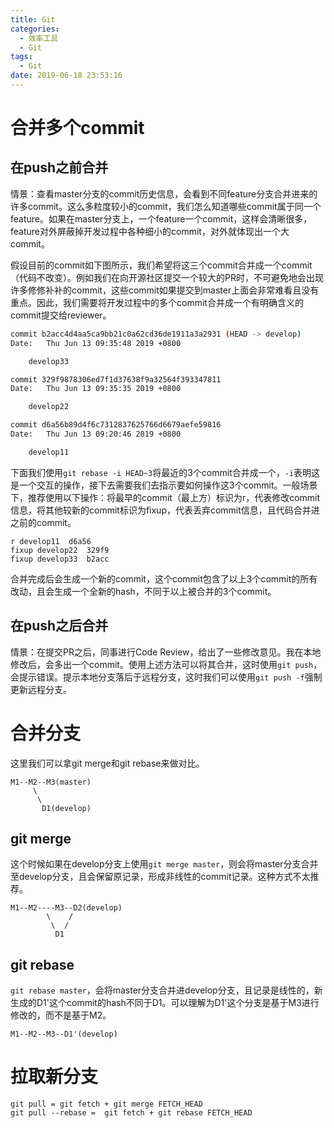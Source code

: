 ```yaml
---
title: Git
categories:
  - 效率工具
  - Git
tags:
  - Git
date: 2019-06-18 23:53:16
---
```


# 合并多个commit

 <!-- more --> 

## 在push之前合并

情景：查看master分支的commit历史信息，会看到不同feature分支合并进来的许多commit。这么多粒度较小的commit，我们怎么知道哪些commit属于同一个feature。如果在master分支上，一个feature一个commit，这样会清晰很多，feature对外屏蔽掉开发过程中各种细小的commit，对外就体现出一个大commit。

假设目前的commit如下图所示，我们希望将这三个commit合并成一个commit（代码不改变）。例如我们在向开源社区提交一个较大的PR时，不可避免地会出现许多修修补补的commit，这些commit如果提交到master上面会非常难看且没有重点。因此，我们需要将开发过程中的多个commit合并成一个有明确含义的commit提交给reviewer。

```bash
commit b2acc4d4aa5ca9bb21c0a62cd36de1911a3a2931 (HEAD -> develop)
Date:   Thu Jun 13 09:35:48 2019 +0800

    develop33

commit 329f9878306ed7f1d37638f9a32564f393347811
Date:   Thu Jun 13 09:35:35 2019 +0800

    develop22

commit d6a56b89d4f6c7312837625766d6679aefe59816
Date:   Thu Jun 13 09:20:46 2019 +0800

    develop11
```

下面我们使用`git rebase -i HEAD~3`将最近的3个commit合并成一个，`-i`表明这是一个交互的操作，接下去需要我们去指示要如何操作这3个commit。一般场景下，推荐使用以下操作：将最早的commit（最上方）标识为r，代表修改commit信息，将其他较新的commit标识为fixup，代表丢弃commit信息，且代码合并进之前的commit。

```
r develop11  d6a56
fixup develop22  329f9
fixup develop33  b2acc
```

合并完成后会生成一个新的commit，这个commit包含了以上3个commit的所有改动，且会生成一个全新的hash，不同于以上被合并的3个commit。



## 在push之后合并

情景：在提交PR之后，同事进行Code Review，给出了一些修改意见。我在本地修改后，会多出一个commit。使用上述方法可以将其合并，这时使用`git push`，会提示错误。提示本地分支落后于远程分支，这时我们可以使用`git push -f`强制更新远程分支。



# 合并分支

这里我们可以拿git merge和git rebase来做对比。

```
M1--M2--M3(master)
     \
      \
       D1(develop)
```

## git merge

这个时候如果在develop分支上使用`git merge master`，则会将master分支合并至develop分支，且会保留原记录，形成非线性的commit记录。这种方式不太推荐。

```
M1--M2----M3--D2(develop)
        \    /
         \  /
          D1
```

## git rebase

`git rebase master`，会将master分支合并进develop分支，且记录是线性的，新生成的D1'这个commit的hash不同于D1。可以理解为D1'这个分支是基于M3进行修改的，而不是基于M2。

```
M1--M2--M3--D1'(develop)
```

# 拉取新分支

```
git pull = git fetch + git merge FETCH_HEAD 
git pull --rebase =  git fetch + git rebase FETCH_HEAD 
```

